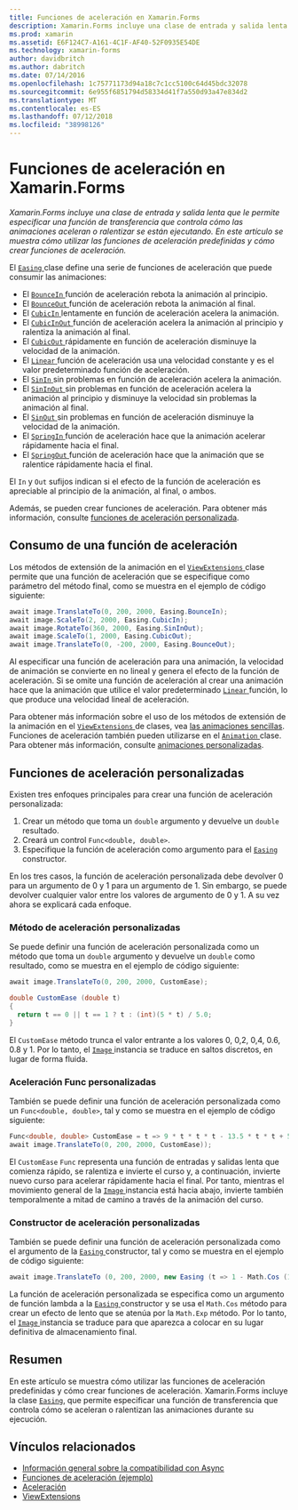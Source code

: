 ```yaml
---
title: Funciones de aceleración en Xamarin.Forms
description: Xamarin.Forms incluye una clase de entrada y salida lenta que le permite especificar una función de transferencia que controla cómo las animaciones aceleran o ralentizar se están ejecutando. En este artículo se muestra cómo usar las funciones de aceleración predefinidas y cómo crear funciones de aceleración personalizadas.
ms.prod: xamarin
ms.assetid: E6F124C7-A161-4C1F-AF40-52F0935E54DE
ms.technology: xamarin-forms
author: davidbritch
ms.author: dabritch
ms.date: 07/14/2016
ms.openlocfilehash: 1c75771173d94a18c7c1cc5100c64d45bdc32078
ms.sourcegitcommit: 6e955f6851794d58334d41f7a550d93a47e834d2
ms.translationtype: MT
ms.contentlocale: es-ES
ms.lasthandoff: 07/12/2018
ms.locfileid: "38998126"
---
```

# <a name="easing-functions-in-xamarinforms"></a>Funciones de aceleración en Xamarin.Forms

_Xamarin.Forms incluye una clase de entrada y salida lenta que le permite especificar una función de transferencia que controla cómo las animaciones aceleran o ralentizar se están ejecutando. En este artículo se muestra cómo utilizar las funciones de aceleración predefinidas y cómo crear funciones de aceleración._


El [ `Easing` ](xref:Xamarin.Forms.Easing) clase define una serie de funciones de aceleración que puede consumir las animaciones:

- El [ `BounceIn` ](xref:Xamarin.Forms.Easing.BounceIn) función de aceleración rebota la animación al principio.
- El [ `BounceOut` ](xref:Xamarin.Forms.Easing.BounceOut) función de aceleración rebota la animación al final.
- El [ `CubicIn` ](xref:Xamarin.Forms.Easing.CubicIn) lentamente en función de aceleración acelera la animación.
- El [ `CubicInOut` ](xref:Xamarin.Forms.Easing.CubicInOut) función de aceleración acelera la animación al principio y ralentiza la animación al final.
- El [ `CubicOut` ](xref:Xamarin.Forms.Easing.CubicOut) rápidamente en función de aceleración disminuye la velocidad de la animación.
- El [ `Linear` ](xref:Xamarin.Forms.Easing.Linear) función de aceleración usa una velocidad constante y es el valor predeterminado función de aceleración.
- El [ `SinIn` ](xref:Xamarin.Forms.Easing.SinIn) sin problemas en función de aceleración acelera la animación.
- El [ `SinInOut` ](xref:Xamarin.Forms.Easing.SinInOut) sin problemas en función de aceleración acelera la animación al principio y disminuye la velocidad sin problemas la animación al final.
- El [ `SinOut` ](xref:Xamarin.Forms.Easing.SinOut) sin problemas en función de aceleración disminuye la velocidad de la animación.
- El [ `SpringIn` ](xref:Xamarin.Forms.Easing.SpringIn) función de aceleración hace que la animación acelerar rápidamente hacia el final.
- El [ `SpringOut` ](xref:Xamarin.Forms.Easing.SpringOut) función de aceleración hace que la animación que se ralentice rápidamente hacia el final.

El `In` y `Out` sufijos indican si el efecto de la función de aceleración es apreciable al principio de la animación, al final, o ambos.

Además, se pueden crear funciones de aceleración. Para obtener más información, consulte [funciones de aceleración personalizada](#customeasing).

## <a name="consuming-an-easing-function"></a>Consumo de una función de aceleración

Los métodos de extensión de la animación en el [ `ViewExtensions` ](xref:Xamarin.Forms.ViewExtensions) clase permite que una función de aceleración que se especifique como parámetro del método final, como se muestra en el ejemplo de código siguiente:

```csharp
await image.TranslateTo(0, 200, 2000, Easing.BounceIn);
await image.ScaleTo(2, 2000, Easing.CubicIn);
await image.RotateTo(360, 2000, Easing.SinInOut);
await image.ScaleTo(1, 2000, Easing.CubicOut);
await image.TranslateTo(0, -200, 2000, Easing.BounceOut);
```

Al especificar una función de aceleración para una animación, la velocidad de animación se convierte en no lineal y genera el efecto de la función de aceleración. Si se omite una función de aceleración al crear una animación hace que la animación que utilice el valor predeterminado [ `Linear` ](xref:Xamarin.Forms.Easing.Linear) función, lo que produce una velocidad lineal de aceleración.

Para obtener más información sobre el uso de los métodos de extensión de la animación en el [ `ViewExtensions` ](xref:Xamarin.Forms.ViewExtensions) de clases, vea [las animaciones sencillas](~/xamarin-forms/user-interface/animation/simple.md). Funciones de aceleración también pueden utilizarse en el [ `Animation` ](xref:Xamarin.Forms.Animation) clase. Para obtener más información, consulte [animaciones personalizadas](~/xamarin-forms/user-interface/animation/custom.md).

<a name="customeasing" />

## <a name="custom-easing-functions"></a>Funciones de aceleración personalizadas

Existen tres enfoques principales para crear una función de aceleración personalizada:

1. Crear un método que toma un `double` argumento y devuelve un `double` resultado.
1. Creará un control `Func<double, double>`.
1. Especifique la función de aceleración como argumento para el [ `Easing` ](xref:Xamarin.Forms.Easing) constructor.

En los tres casos, la función de aceleración personalizada debe devolver 0 para un argumento de 0 y 1 para un argumento de 1. Sin embargo, se puede devolver cualquier valor entre los valores de argumento de 0 y 1. A su vez ahora se explicará cada enfoque.

### <a name="custom-easing-method"></a>Método de aceleración personalizadas

Se puede definir una función de aceleración personalizada como un método que toma un `double` argumento y devuelve un `double` como resultado, como se muestra en el ejemplo de código siguiente:

```csharp
await image.TranslateTo(0, 200, 2000, CustomEase);

double CustomEase (double t)
{
  return t == 0 || t == 1 ? t : (int)(5 * t) / 5.0;
}
```

El `CustomEase` método trunca el valor entrante a los valores 0, 0,2, 0,4, 0.6, 0.8 y 1. Por lo tanto, el [ `Image` ](xref:Xamarin.Forms.Image) instancia se traduce en saltos discretos, en lugar de forma fluida.

### <a name="custom-easing-func"></a>Aceleración Func personalizadas

También se puede definir una función de aceleración personalizada como un `Func<double, double>`, tal y como se muestra en el ejemplo de código siguiente:

```csharp
Func<double, double> CustomEase = t => 9 * t * t * t - 13.5 * t * t + 5.5 * t;
await image.TranslateTo(0, 200, 2000, CustomEase));
```

El `CustomEase` `Func` representa una función de entradas y salidas lenta que comienza rápido, se ralentiza e invierte el curso y, a continuación, invierte nuevo curso para acelerar rápidamente hacia el final. Por tanto, mientras el movimiento general de la [ `Image` ](xref:Xamarin.Forms.Image) instancia está hacia abajo, invierte también temporalmente a mitad de camino a través de la animación del curso.

### <a name="custom-easing-constructor"></a>Constructor de aceleración personalizadas

También se puede definir una función de aceleración personalizada como el argumento de la [ `Easing` ](xref:Xamarin.Forms.Easing) constructor, tal y como se muestra en el ejemplo de código siguiente:

```csharp
await image.TranslateTo (0, 200, 2000, new Easing (t => 1 - Math.Cos (10 * Math.PI * t) * Math.Exp (-5 * t)));
```

La función de aceleración personalizada se especifica como un argumento de función lambda a la [ `Easing` ](xref:Xamarin.Forms.Easing) constructor y se usa el `Math.Cos` método para crear un efecto de lento que se atenúa por la `Math.Exp` método. Por lo tanto, el [ `Image` ](xref:Xamarin.Forms.Image) instancia se traduce para que aparezca a colocar en su lugar definitiva de almacenamiento final.

## <a name="summary"></a>Resumen

En este artículo se muestra cómo utilizar las funciones de aceleración predefinidas y cómo crear funciones de aceleración. Xamarin.Forms incluye la clase [`Easing`](xref:Xamarin.Forms.Easing), que permite especificar una función de transferencia que controla cómo se aceleran o ralentizan las animaciones durante su ejecución.



## <a name="related-links"></a>Vínculos relacionados

- [Información general sobre la compatibilidad con Async](~/cross-platform/platform/async.md)
- [Funciones de aceleración (ejemplo)](https://developer.xamarin.com/samples/xamarin-forms/userinterface/animation/easing/)
- [Aceleración](xref:Xamarin.Forms.Easing)
- [ViewExtensions](xref:Xamarin.Forms.ViewExtensions)
